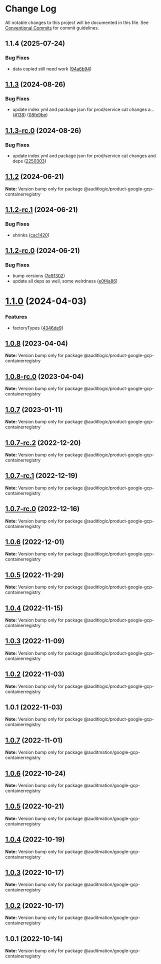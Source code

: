 # Change Log

All notable changes to this project will be documented in this file.
See [Conventional Commits](https://conventionalcommits.org) for commit guidelines.

## 1.1.4 (2025-07-24)


### Bug Fixes

* data copied still need work ([94a6b94](https://github.com/zerobias-org/product/commit/94a6b942fb0516367548599d739529536132755a))





## [1.1.3](https://github.com/auditlogic/product/compare/@auditlogic/product-google-gcp-containerregistry@1.1.2...@auditlogic/product-google-gcp-containerregistry@1.1.3) (2024-08-26)


### Bug Fixes

* update index yml and package json for prod/service cat changes a… ([#138](https://github.com/auditlogic/product/issues/138)) ([08fe9be](https://github.com/auditlogic/product/commit/08fe9beb1c8457462a19bc69caa02e6212d97e1a))





## [1.1.3-rc.0](https://github.com/auditlogic/product/compare/@auditlogic/product-google-gcp-containerregistry@1.1.2...@auditlogic/product-google-gcp-containerregistry@1.1.3-rc.0) (2024-08-26)


### Bug Fixes

* update index yml and package json for prod/service cat changes and deps ([2250303](https://github.com/auditlogic/product/commit/225030363a363608240135b7ebed386b28f01e4b))





## [1.1.2](https://github.com/auditlogic/product/compare/@auditlogic/product-google-gcp-containerregistry@1.1.2-rc.1...@auditlogic/product-google-gcp-containerregistry@1.1.2) (2024-06-21)

**Note:** Version bump only for package @auditlogic/product-google-gcp-containerregistry





## [1.1.2-rc.1](https://github.com/auditlogic/product/compare/@auditlogic/product-google-gcp-containerregistry@1.1.2-rc.0...@auditlogic/product-google-gcp-containerregistry@1.1.2-rc.1) (2024-06-21)


### Bug Fixes

* shrinks ([cac1420](https://github.com/auditlogic/product/commit/cac14200fefcd8183ab69fe89a47bd3f70f563e9))





## [1.1.2-rc.0](https://github.com/auditlogic/product/compare/@auditlogic/product-google-gcp-containerregistry@1.1.0...@auditlogic/product-google-gcp-containerregistry@1.1.2-rc.0) (2024-06-21)


### Bug Fixes

* bump versions ([7e91302](https://github.com/auditlogic/product/commit/7e913023b8b312150ed7762c32fbbe616be71de5))
* update all deps as well, some weirdness ([e0f4a86](https://github.com/auditlogic/product/commit/e0f4a864714e2d3de6bbf3da014d5312fe53be2f))





# [1.1.0](https://github.com/auditlogic/product/compare/@auditlogic/product-google-gcp-containerregistry@1.0.8...@auditlogic/product-google-gcp-containerregistry@1.1.0) (2024-04-03)


### Features

* factoryTypes ([4346de9](https://github.com/auditlogic/product/commit/4346de92693aee892fccf725338ffc7b80ab182b))





## [1.0.8](https://github.com/auditlogic/product/compare/@auditlogic/product-google-gcp-containerregistry@1.0.7...@auditlogic/product-google-gcp-containerregistry@1.0.8) (2023-04-04)

**Note:** Version bump only for package @auditlogic/product-google-gcp-containerregistry





## [1.0.8-rc.0](https://github.com/auditlogic/product/compare/@auditlogic/product-google-gcp-containerregistry@1.0.7...@auditlogic/product-google-gcp-containerregistry@1.0.8-rc.0) (2023-04-04)

**Note:** Version bump only for package @auditlogic/product-google-gcp-containerregistry





## [1.0.7](https://github.com/auditlogic/product/compare/@auditlogic/product-google-gcp-containerregistry@1.0.7-rc.2...@auditlogic/product-google-gcp-containerregistry@1.0.7) (2023-01-11)

**Note:** Version bump only for package @auditlogic/product-google-gcp-containerregistry





## [1.0.7-rc.2](https://github.com/auditlogic/product/compare/@auditlogic/product-google-gcp-containerregistry@1.0.6...@auditlogic/product-google-gcp-containerregistry@1.0.7-rc.2) (2022-12-20)

**Note:** Version bump only for package @auditlogic/product-google-gcp-containerregistry





## [1.0.7-rc.1](https://github.com/auditlogic/product/compare/@auditlogic/product-google-gcp-containerregistry@1.0.6...@auditlogic/product-google-gcp-containerregistry@1.0.7-rc.1) (2022-12-19)

**Note:** Version bump only for package @auditlogic/product-google-gcp-containerregistry





## [1.0.7-rc.0](https://github.com/auditlogic/product/compare/@auditlogic/product-google-gcp-containerregistry@1.0.6...@auditlogic/product-google-gcp-containerregistry@1.0.7-rc.0) (2022-12-16)

**Note:** Version bump only for package @auditlogic/product-google-gcp-containerregistry





## [1.0.6](https://github.com/auditlogic/product/compare/@auditlogic/product-google-gcp-containerregistry@1.0.5...@auditlogic/product-google-gcp-containerregistry@1.0.6) (2022-12-01)

**Note:** Version bump only for package @auditlogic/product-google-gcp-containerregistry





## [1.0.5](https://github.com/auditlogic/product/compare/@auditlogic/product-google-gcp-containerregistry@1.0.4...@auditlogic/product-google-gcp-containerregistry@1.0.5) (2022-11-29)

**Note:** Version bump only for package @auditlogic/product-google-gcp-containerregistry





## [1.0.4](https://github.com/auditlogic/product/compare/@auditlogic/product-google-gcp-containerregistry@1.0.3...@auditlogic/product-google-gcp-containerregistry@1.0.4) (2022-11-15)

**Note:** Version bump only for package @auditlogic/product-google-gcp-containerregistry





## [1.0.3](https://github.com/auditlogic/product/compare/@auditlogic/product-google-gcp-containerregistry@1.0.2...@auditlogic/product-google-gcp-containerregistry@1.0.3) (2022-11-09)

**Note:** Version bump only for package @auditlogic/product-google-gcp-containerregistry





## [1.0.2](https://github.com/auditlogic/product/compare/@auditlogic/product-google-gcp-containerregistry@1.0.1...@auditlogic/product-google-gcp-containerregistry@1.0.2) (2022-11-03)

**Note:** Version bump only for package @auditlogic/product-google-gcp-containerregistry





## 1.0.1 (2022-11-03)

**Note:** Version bump only for package @auditlogic/product-google-gcp-containerregistry





## [1.0.7](https://github.com/auditmation/store-content/compare/@auditmation/google-gcp-containerregistry@1.0.6...@auditmation/google-gcp-containerregistry@1.0.7) (2022-11-01)

**Note:** Version bump only for package @auditmation/google-gcp-containerregistry





## [1.0.6](https://github.com/auditmation/store-content/compare/@auditmation/google-gcp-containerregistry@1.0.5...@auditmation/google-gcp-containerregistry@1.0.6) (2022-10-24)

**Note:** Version bump only for package @auditmation/google-gcp-containerregistry





## [1.0.5](https://github.com/auditmation/store-content/compare/@auditmation/google-gcp-containerregistry@1.0.4...@auditmation/google-gcp-containerregistry@1.0.5) (2022-10-21)

**Note:** Version bump only for package @auditmation/google-gcp-containerregistry





## [1.0.4](https://github.com/auditmation/store-content/compare/@auditmation/google-gcp-containerregistry@1.0.3...@auditmation/google-gcp-containerregistry@1.0.4) (2022-10-19)

**Note:** Version bump only for package @auditmation/google-gcp-containerregistry





## [1.0.3](https://github.com/auditmation/store-content/compare/@auditmation/google-gcp-containerregistry@1.0.2...@auditmation/google-gcp-containerregistry@1.0.3) (2022-10-17)

**Note:** Version bump only for package @auditmation/google-gcp-containerregistry





## [1.0.2](https://github.com/auditmation/store-content/compare/@auditmation/google-gcp-containerregistry@1.0.1...@auditmation/google-gcp-containerregistry@1.0.2) (2022-10-17)

**Note:** Version bump only for package @auditmation/google-gcp-containerregistry





## 1.0.1 (2022-10-14)

**Note:** Version bump only for package @auditmation/google-gcp-containerregistry
